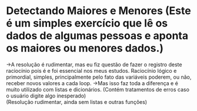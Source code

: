 # Detectando Maiores e Menores (Este é um simples exercício que lê os dados de algumas pessoas e aponta os maiores ou menores dados.)

->A resolução é rudimentar, mas eu fiz questão de fazer o registro deste raciocínio pois é e foi essencial nos meus estudos.
Raciocínio lógico e primordial, simples, principalmente pelo fato das variáveis poderem, ou não, receber novos valores a cada loop. 
->Mas isso faz toda a diferença e é muito utilizado com listas e dicionários.
(Contém tratamentos de erros caso o usuário digite algo inesperado)  
(Resolução rudimentar, ainda sem listas e outras funções)

